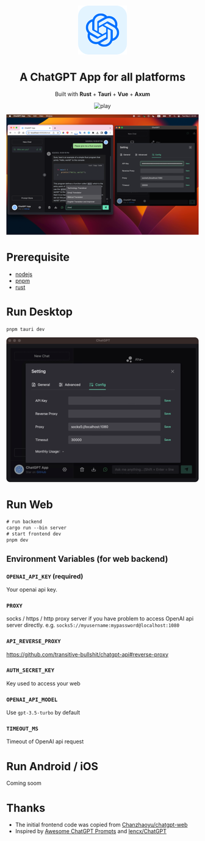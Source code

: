 <div align="center">
<img src="./public/favicon.svg" alt="icon"/>

<h1 align="center">A ChatGPT App for all platforms</h1>

<!-- English / [简体中文](./docs/README-zh-CN.md) / [繁體中文](./docs/README-zh-TW.md) / [Deutsch](./docs/README-de-DE.md) / [Français](./docs/README-fr-FR.md) / [Italiano](./docs/README-it-IT.md) / [한국어](./docs/README-kr-KR.md) -->

Built with <b>Rust</b> + <b>Tauri</b> + <b>Vue</b> + <b>Axum</b>

 ![play](https://user-images.githubusercontent.com/1399893/236070870-40443458-687b-4532-abc9-5b2265a298d7.gif)
  
![cover](./docs/images/screenshot.png)

</div>

# Prerequisite
- [nodejs](https://nodejs.org/)
- [pnpm](https://pnpm.io/)
- [rust](https://rustup.rs/)

# Run Desktop

`pnpm tauri dev`

![desktop](docs/images/desktop.png)

# Run Web

```
# run backend
cargo run --bin server
# start frontend dev
pnpm dev
```

## Environment Variables (for web backend)

### `OPENAI_API_KEY` (required)
Your openai api key.

### `PROXY`
socks / https / http proxy server if you have problem to access OpenAI api server directly. e.g.
`socks5://myusername:mypassword@localhost:1080`

### `API_REVERSE_PROXY`
https://github.com/transitive-bullshit/chatgpt-api#reverse-proxy

### `AUTH_SECRET_KEY`
Key used to access your web

### `OPENAI_API_MODEL`
Use `gpt-3.5-turbo` by default

### `TIMEOUT_MS`
Timeout of OpenAI api request

# Run Android / iOS

Coming soom

# Thanks
- The initial frontend code was copied from [Chanzhaoyu/chatgpt-web](https://github.com/Chanzhaoyu/chatgpt-web)
- Inspired by [Awesome ChatGPT Prompts](https://github.com/f/awesome-chatgpt-prompts) and [lencx/ChatGPT](https://github.com/lencx/ChatGPT)

